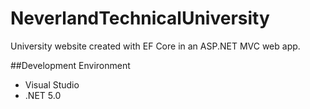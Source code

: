 # NeverlandTechnicalUniversity

University website created with EF Core in an ASP.NET MVC web app. 

##Development Environment 
- Visual Studio 
- .NET 5.0
